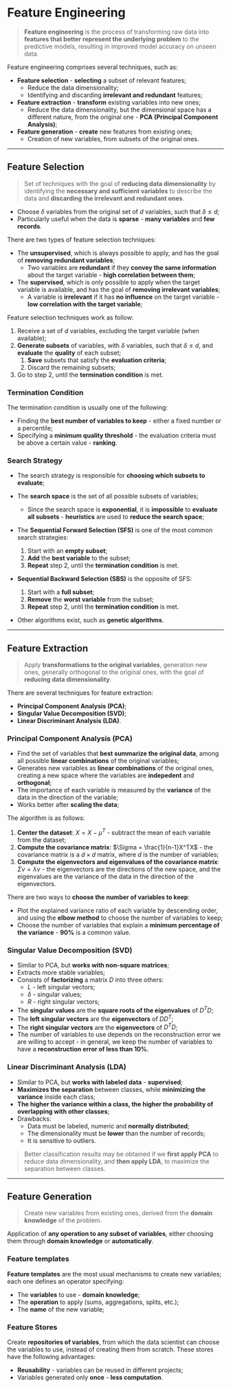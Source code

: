 # Feature Engineering

> **Feature engineering** is the process of transforming raw data into **features that better represent the underlying problem** to the predictive models, resulting in improved model accuracy on unseen data. 

Feature engineering comprises several techniques, such as:

* **Feature selection** - **selecting** a subset of relevant features;
  * Reduce the data dimensionality;
  * Identifying and discarding **irrelevant and redundant** features;
* **Feature extraction** - **transform** existing variables into new ones;
  * Reduce the data dimensionality, but the dimensional space has a different nature, from the original one - **PCA (Principal Component Analysis)**;
* **Feature generation** - **create** new features from existing ones;
  * Creation of new variables, from subsets of the original ones.

---

## Feature Selection

> Set of techniques with the goal of **reducing data dimensionality** by identifying the **necessary and sufficient variables** to describe the data and **discarding the irrelevant and redundant ones**.

* Choose $\delta$ variables from the original set of $d$ variables, such that $\delta \leq d$;
* Particularly useful when the data is **sparse** - **many variables** and **few records**.

There are two types of feature selection techniques:

* The **unsupervised**, which is always possible to apply, and has the goal of **removing redundant variables**;
  * Two variables are **redundant** if they **convey the same information** about the target variable - **high correlation between them**;
* The **supervised**, which is only possible to apply when the target variable is available, and has the goal of **removing irrelevant variables**;
  * A variable is **irrelevant** if it has **no influence** on the target variable - **low correlation with the target variable**;

Feature selection techniques work as follow:

1. Receive a set of $d$ variables, excluding the target variable (when available);
2. **Generate subsets** of variables, with $\delta$ variables, such that $\delta \leq d$, and **evaluate** the **quality** of each subset;
   1. **Save** subsets that satisfy the **evaluation criteria**;
   2. Discard the remaining subsets;
3. Go to step 2, until the **termination condition** is met.

### Termination Condition

The termination condition is usually one of the following:

* Finding the **best number of variables to keep** - either a fixed number or a percentile;
* Specifying a **minimum quality threshold** - the evaluation criteria must be above a certain value - **ranking**.

### Search Strategy

* The search strategy is responsible for **choosing which subsets to evaluate**;
* The **search space** is the set of all possible subsets of variables;
  * Since the search space is **exponential**, it is **impossible** to **evaluate all subsets** - **heuristics** are used to **reduce the search space**;
* The **Sequential Forward Selection (SFS)** is one of the most common search strategies:
  1. Start with an **empty subset**;
  2. **Add** the **best variable** to the subset;
  3. **Repeat** step 2, until the **termination condition** is met.

* **Sequential Backward Selection (SBS)** is the opposite of SFS:
  1. Start with a **full subset**;
  2. **Remove** the **worst variable** from the subset;
  3. **Repeat** step 2, until the **termination condition** is met.

* Other algorithms exist, such as **genetic algorithms**.

<!--TODO: Improve notes-->

---

## Feature Extraction

> Apply **transformations to the original variables**, generation new ones, generally orthogonal to the original ones, with the goal of **reducing data dimensionality**.

There are several techniques for feature extraction:

* **Principal Component Analysis (PCA)**;
* **Singular Value Decomposition (SVD)**;
* **Linear Discriminant Analysis (LDA)**.

### Principal Component Analysis (PCA)

* Find the set of variables that **best summarize the original data**, among all possible **linear combinations** of the original variables;
* Generates new variables as **linear combinations** of the original ones, creating a new space where the variables are **indepedent** and **orthogonal**;
* The importance of each variable is measured by the **variance** of the data in the direction of the variable;
* Works better after **scaling the data**;

The algorithm is as follows:

1. **Center the dataset**: $X = X -\mu^T$ - subtract the mean of each variable from the dataset;  
2. **Compute the covariance matrix**: $\Sigma = \frac{1}{n-1}X^TX$ - the covariance matrix is a $d \times d$ matrix, where $d$ is the number of variables;
3. **Compute the eigenvectors and eigenvalues of the covariance matrix**: $\Sigma v = \lambda v$ - the eigenvectors are the directions of the new space, and the eigenvalues are the variance of the data in the direction of the eigenvectors.

There are two ways to **choose the number of variables to keep**:

* Plot the explained variance ratio of each variable by descending order, and using the **elbow method** to choose the number of variables to keep;
* Choose the number of variables that explain a **minimum percentage of the variance** - **90%** is a common value.

### Singular Value Decomposition (SVD)

* Similar to PCA, but **works with non-square matrices**;
* Extracts more stable variables;
* Consists of **factorizing** a matrix $D$ into three others:
  * $L$ - left singular vectors;
  * $\delta$ - singular values;
  * $R$ - right singular vectors;
* The **singular values** are the **square roots of the eigenvalues** of $D^TD$;
* The **left singular vectors** are the **eigenvectors** of $DD^T$;
* The **right singular vectors** are the **eigenvectors** of $D^TD$;
* The number of variables to use depends on the reconstruction error we are willing to accept - in general, we keep the number of variables to have a **reconstruction error of less than 10%**.

### Linear Discriminant Analysis (LDA)

* Similar to PCA, but **works with labeled data** - **supervised**;
* **Maximizes the separation** between classes, while **minimizing the variance** inside each class;
* **The higher the variance within a class, the higher the probability of overlapping with other classes**;
* Drawbacks:
  * Data must be labeled, numeric and **normally distributed**;
  * The dimensionality must be **lower** than the number of records;
  * It is sensitive to outliers.

> Better classification results may be obtained if we **first apply PCA** to reduce data dimensionality, and **then apply LDA**, to maximize the separation between classes.

---

## Feature Generation

> Create new variables from existing ones, derived from the **domain knowledge** of the problem.

Application of **any operation to any subset of variables**, either choosing them through **domain knowledge** or **automatically**.

### Feature templates

**Feature templates** are the most usual mechanisms to create new variables; each one defines an operator specifying:
  * The **variables** to use - **domain knowledge**;
  * The **operation** to apply (sums, aggregations, splits, etc.);
  * The **name** of the new variable;

### Feature Stores

Create **repositories of variables**, from which the data scientist can choose the variables to use, instead of creating them from scratch. These stores have the following advantages:

* **Reusability** - variables can be reused in different projects;
* Variables generated only **once** - **less computation**.